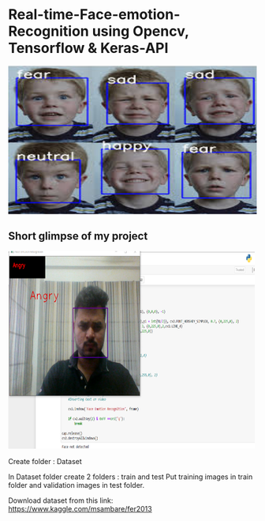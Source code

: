 # Real-time-Face-emotion-Recognition using Opencv, Tensorflow & Keras-API

<img src="https://github.com/vishvpatel-97/Real-time-Face-emotion-Recognition/blob/main/Image.jpg" width=600, height=300>

## Short glimpse of my project

<img src="https://github.com/vishvpatel-97//Real-time-Face-emotion-Recognition/blob/main/Demo.png" width=500, height=400>


Create folder : Dataset

In Dataset folder create 2 folders : train and test Put training images in train folder and validation images in test folder.

Download dataset from this link: https://www.kaggle.com/msambare/fer2013

